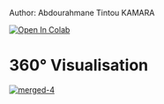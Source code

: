 Author: Abdourahmane Tintou KAMARA

<a href=https://colab.research.google.com/github/atkamara/radial/blob/main/radial.ipynb target="_parent"><img src=https://colab.research.google.com/assets/colab-badge.svg alt="Open In Colab"/></a>

360° Visualisation
=============================
<a href="https://imgbb.com/"><img src="https://i.ibb.co/1rHsq1k/merged-4.gif" alt="merged-4" border="0"></a>